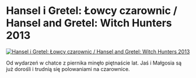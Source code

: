 Hansel i Gretel: Łowcy czarownic / Hansel and Gretel: Witch Hunters 2013 
=============
[![Hansel i Gretel: Łowcy czarownic / Hansel and Gretel: Witch Hunters 2013 ](http://vidos.pl/images/player.gif)](http://vidos.pl/hansel-i-gretel-owcy-czarownic-hansel-and-gretel-witch-hunters-2013)

 Od wydarzeń w chatce z piernika minęło piętnaście lat. Jaś i Małgosia są już dorośli i trudnią się polowaniami na czarownice.

